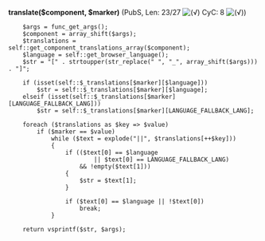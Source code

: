 **translate($component, $marker)** (PubS, Len: 23/27 ![(&radic;)](https://raw.github.com/TheB3Rt0z/schrimp/master/.inc/img/icon_16x16_green_ok.png "") CyC: 8 ![(&radic;)](https://raw.github.com/TheB3Rt0z/schrimp/master/.inc/img/icon_16x16_green_ok.png ""))  
  
		$args = func_get_args();
		$component = array_shift($args);
		$translations = self::get_component_translations_array($component);
		$language = self::get_browser_language();
		$str = "[" . strtoupper(str_replace(" ", "_", array_shift($args))) . "]";

		if (isset(self::$_translations[$marker][$language]))
			$str = self::$_translations[$marker][$language];
		elseif (isset(self::$_translations[$marker][LANGUAGE_FALLBACK_LANG]))
			$str = self::$_translations[$marker][LANGUAGE_FALLBACK_LANG];

		foreach ($translations as $key => $value)
			if ($marker == $value)
				while ($text = explode("||", $translations[++$key]))
				{
					if (($text[0] == $language
						    || $text[0] == LANGUAGE_FALLBACK_LANG)
						&& !empty($text[1]))
					{
						$str = $text[1];
					}

					if ($text[0] == $language || !$text[0])
						break;
				}

		return vsprintf($str, $args);
